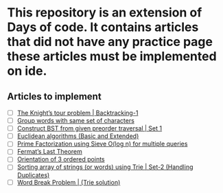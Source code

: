 # This repository is an extension of Days of code. It contains articles that did not have any practice page these articles must be implemented on ide.

## Articles to implement
- [ ] [The Knight’s tour problem | Backtracking-1](https://www.geeksforgeeks.org/the-knights-tour-problem-backtracking-1/)
- [ ] [Group words with same set of characters](https://www.geeksforgeeks.org/print-words-together-set-characters/)
- [ ] [Construct BST from given preorder traversal | Set 1](https://www.geeksforgeeks.org/construct-bst-from-given-preorder-traversa/)
- [ ] [Euclidean algorithms (Basic and Extended)](https://www.geeksforgeeks.org/euclidean-algorithms-basic-and-extended/)
- [ ] [Prime Factorization using Sieve O(log n) for multiple queries](https://www.geeksforgeeks.org/prime-factorization-using-sieve-olog-n-multiple-queries/)
- [ ] [Fermat’s Last Theorem](https://www.geeksforgeeks.org/fermats-last-theorem/)
- [ ] [Orientation of 3 ordered points](https://www.geeksforgeeks.org/orientation-3-ordered-points/)
- [ ] [Sorting array of strings (or words) using Trie | Set-2 (Handling Duplicates)](https://www.geeksforgeeks.org/sorting-array-strings-words-using-trie-set-2-handling-duplicates/)
- [ ] [Word Break Problem | (Trie solution)](https://www.geeksforgeeks.org/word-break-problem-trie-solution/)